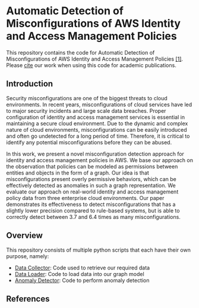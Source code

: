 # Automatic Detection of Misconfigurations of AWS Identity and Access Management Policies
This repository contains the code for Automatic Detection of Misconfigurations of AWS Identity and Access Management Policies [[1]](#References).
Please [cite](#References) our work when using this code for academic publications.

## Introduction
Security misconfigurations are one of the biggest threats to cloud environments.
In recent years, misconfigurations of cloud services have led to major security incidents and large scale data breaches.
Proper configuration of identity and access management services is essential in maintaining a secure cloud environment.
Due to the dynamic and complex nature of cloud environments, misconfigurations can be easily introduced and often go undetected for a long period of time.
Therefore, it is critical to identify any potential misconfigurations before they can be abused.

In this work, we present a novel misconfiguration detection approach for identity and access management policies in AWS.
We base our approach on the observation that policies can be modeled as permissions between entities and objects in the form of a graph.
Our idea is that misconfigurations present overly permissive behaviors, which can be effectively detected as anomalies in such a graph representation.
We evaluate our approach on real-world identity and access management policy data from three enterprise cloud environments.
Our paper demonstrates its effectiveness to detect misconfigurations that has a slightly lower precision compared to rule-based systems, but is able to correctly detect between 3.7 and 6.4 times as many misconfigurations.

## Overview
This repository consists of multiple python scripts that each have their own purpose, namely:

- [Data Collector](collector): Code used to retrieve our required data
- [Data Loader](data_loader): Code to load data into our graph model
- [Anomaly Detector](anomaly_detection): Code to perform anomaly detection

## References
<Anonymized>
